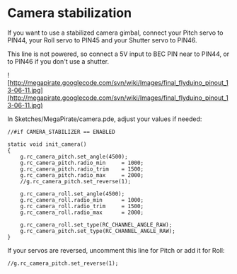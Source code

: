 # Camera stabilization #

If you want to use a stabilized camera gimbal, connect your Pitch servo to PIN44, your Roll servo to PIN45 and your Shutter servo to PIN46.

This line is not powered, so connect a 5V input to BEC PIN near to PIN44, or to PIN46 if you don't use a shutter.

![http://megapirate.googlecode.com/svn/wiki/Images/final_flyduino_pinout_13-06-11.jpg](http://megapirate.googlecode.com/svn/wiki/Images/final_flyduino_pinout_13-06-11.jpg)


In Sketches/MegaPirate/camera.pde, adjust your values if needed:
```
//#if CAMERA_STABILIZER == ENABLED

static void init_camera()
{
	g.rc_camera_pitch.set_angle(4500);
	g.rc_camera_pitch.radio_min 	= 1000;
	g.rc_camera_pitch.radio_trim 	= 1500;
	g.rc_camera_pitch.radio_max 	= 2000;
	//g.rc_camera_pitch.set_reverse(1);

	g.rc_camera_roll.set_angle(4500);
	g.rc_camera_roll.radio_min 		= 1000;
	g.rc_camera_roll.radio_trim 	= 1500;
	g.rc_camera_roll.radio_max 		= 2000;

	g.rc_camera_roll.set_type(RC_CHANNEL_ANGLE_RAW);
	g.rc_camera_pitch.set_type(RC_CHANNEL_ANGLE_RAW);
}
```

If your servos are reversed, uncomment this line for Pitch or add it for Roll:

```
//g.rc_camera_pitch.set_reverse(1);
```